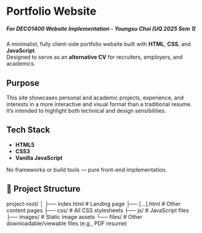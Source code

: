 # Portfolio Website
##### For DECO1400 Website Implementation - Youngsu Choi (UQ 2025 Sem 1)

A minimalist, fully client-side portfolio website built with **HTML**, **CSS**, and **JavaScript**.  
Designed to serve as an **alternative CV** for recruiters, employers, and academics.

## Purpose

This site showcases personal and academic projects, experience, and interests in a more interactive and visual format than a traditional resume. It’s intended to highlight both technical and design sensibilities.

## Tech Stack

- **HTML5**
- **CSS3**
- **Vanilla JavaScript**

No frameworks or build tools — pure front-end implementation.

## 📂 Project Structure
project-root/
│
├── index.html # Landing page
├── [...].html # Other content pages
├── css/ # All CSS stylesheets
├── js/ # JavaScript files
├── images/ # Static image assets
└── files/ # Other downloadable/viewable files (e.g., PDF resume)



